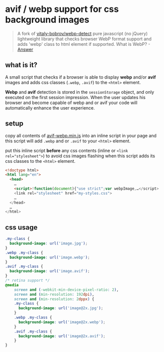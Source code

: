 # avif / webp support for css background images

> A fork of [vitaly-bobrov/webp-detect](https://github.com/vitaliy-bobrov/webp-detect) pure javascript (no jQuery) lightweight library that checks browser WebP format support and adds 'webp' class to html element if supported.
> What is WebP? - [Answer](https://developers.google.com/speed/webp/)

## what is it?
A small script that checks if a browser is able to display **webp** and/or **avif** images and adds css 
classes (`.webp`, `.avif`) to the `<html>` element.

**Webp** and **avif** detection is stored in the `sessionStorage` object, and only executed on the first session impression.
When the user updates his browser and become capable of webp and or avif your code will automatically enhance the user experience.


## setup
copy all contents of [avif-webp.min.js](./avif-webp.min.js) into an inline script in your page and this script 
will add `.webp` and or `.avif` to your `<html>` element.

put this inline script **before** any css contents (inline or `<link rel="stylesheet">`) to avoid css images flashing
when this script adds its css classes to the `<html>` element.

```html
<!doctype html>
<html lang="en">
  <head>
    …
    <script>!function(document){"use strict";var webpImage,…</script>
    <link rel="stylesheet" href="my-styles.css">
    …
  </head>
  …
</html>
```

## css usage
```css
.my-class {
  background-image: url('image.jpg');
}
.webp .my-class {
  background-image: url('image.webp');
}
.avif .my-class {
  background-image: url('image.avif');
}
/* retina support */
@media
    screen and (-webkit-min-device-pixel-ratio: 2),
    screen and (min-resolution: 192dpi),
    screen and (min-resolution: 2dppx) {
    .my-class {
      background-image: url('image@2x.jpg');
    }
    .webp .my-class {
      background-image: url('image@2x.webp');
    }
    .avif .my-class {
      background-image: url('image@2x.avif');
    }
}
```
